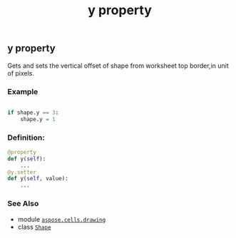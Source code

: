 ﻿---
title: y property
second_title: Aspose.Cells for Python via .NET API References
description: 
type: docs
weight: 1260
url: /aspose.cells.drawing/shape/y/
is_root: false
---

## y property


Gets and sets the vertical offset of shape from worksheet top border,in unit of pixels.

### Example 


```python

if shape.y == 3:
    shape.y = 1

```
### Definition:
```python
@property
def y(self):
    ...
@y.setter
def y(self, value):
    ...
```

### See Also
* module [`aspose.cells.drawing`](../../)
* class [`Shape`](/cells/python-net/aspose.cells.drawing/shape)
